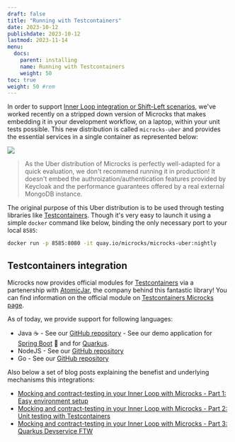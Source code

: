 ```yaml
---
draft: false
title: "Running with Testcontainers"
date: 2023-10-12
publishdate: 2023-10-12
lastmod: 2023-11-14
menu:
  docs:
    parent: installing
    name: Running with Testcontainers
    weight: 50
toc: true
weight: 50 #rem
---
```


In order to support [Inner Loop integration or Shift-Left scenarios](https://www.linkedin.com/pulse/how-microcks-fit-unify-inner-outer-loops-cloud-native-kheddache), we've worked recently on a stripped down version of Microcks that makes embedding it in your development workflow, on a laptop, within your unit tests possible. This new distribution is called `microcks-uber` and provides the essential services in a single container as represented below:

<img src="/images/deployment-uber.png" class="img-responsive"/>

> As the Uber distribution of Microcks is perfectly well-adapted for a quick evaluation, we don't recommend running it in production! It doesn't embed the authroization/authentication features provided by Keycloak and the performance guarantees offered by a real external MongoDB instance.

The original purpose of this Uber distribution is to be used through testing libraries like [Testcontainers](https://testcontainers.com). Though it's very easy to launch it using a simple `docker` command like below, binding the only necessary port to your local `8585`:

```sh
docker run -p 8585:8080 -it quay.io/microcks/microcks-uber:nightly
```

## Testcontainers integration

Microcks now provides official modules for [Testcontainers](https://testcontainers.com) via a partenership with [AtomicJar](https://atomicjar.com/), the company behind this fantastic library! You can find information on the official module on [Testcontainers Microcks page](https://testcontainers.com/modules/microcks/).

As of today, we provide support for following languages:
* Java ☕️ - See our [GitHub repository](https://github.com/microcks/microcks-testcontainers-java) - See our demo application for [Spring Boot](https://github.com/microcks/api-lifecycle/blob/master/shift-left-demo/spring-boot-order-service/README.md) 🍃 and for [Quarkus](https://github.com/microcks/api-lifecycle/blob/master/shift-left-demo/quarkus-order-service/README.md).
* NodeJS - See our [GitHub repository](https://github.com/microcks/microcks-testcontainers-node)
* Go - See our [GitHub repository](https://github.com/microcks/microcks-testcontainers-go)

Also below a set of blog posts explaining the benefist and underlying mechanisms this integrations:
* [Mocking and contract-testing in your Inner Loop with Microcks - Part 1: Easy environment setup](https://medium.com/@lbroudoux/mocking-and-contract-testing-in-your-inner-loop-with-microcks-part-1-easy-environment-setup-dcd0f4355231)
* [Mocking and contract-testing in your Inner Loop with Microcks - Part 2: Unit testing with Testcontainers](https://medium.com/@lbroudoux/mocking-and-contract-testing-in-your-inner-loop-with-microcks-part-2-unit-testing-with-860a86cb4b4c)
* [Mocking and contract-testing in your Inner Loop with Microcks - Part 3: Quarkus Devservice FTW](https://medium.com/@lbroudoux/mocking-and-contract-testing-in-your-inner-loop-with-microcks-part-3-quarkus-devservice-ftw-a14b807737be)